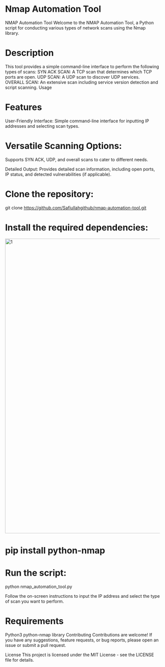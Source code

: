 # Nmap Automation Tool

NMAP Automation Tool
Welcome to the NMAP Automation Tool, a Python script for conducting various types of network scans using the Nmap library.

# Description

This tool provides a simple command-line interface to perform the following types of scans:
SYN ACK SCAN: A TCP scan that determines which TCP ports are open.
UDP SCAN: A UDP scan to discover UDP services.
OVERALL SCAN: An extensive scan including service version detection and script scanning.
Usage

# Features
User-Friendly Interface: 
Simple command-line interface for inputting IP addresses and selecting scan types.

# Versatile Scanning Options:
Supports SYN ACK, UDP, and overall scans to cater to different needs.

Detailed Output:
Provides detailed scan information, including open ports, IP status, and detected vulnerabilities (if applicable).

# Clone the repository:
git clone https://github.com/Safiullahgithub/nmap-automation-tool.git

# Install the required dependencies:
<img width="960" alt="1" src="https://github.com/Safiullahgithub/Python--Automation-Cybersecurity-Project/assets/141447767/ed8b354d-bd82-48bb-b8cb-d396e6175631">

# pip install python-nmap


# Run the script:
python nmap_automation_tool.py


Follow the on-screen instructions to input the IP address and select the type of scan you want to perform.

# Requirements

Python3 
python-nmap library
Contributing
Contributions are welcome! If you have any suggestions, feature requests, or bug reports, please open an issue or submit a pull request.

License
This project is licensed under the MIT License - see the LICENSE file for details.


